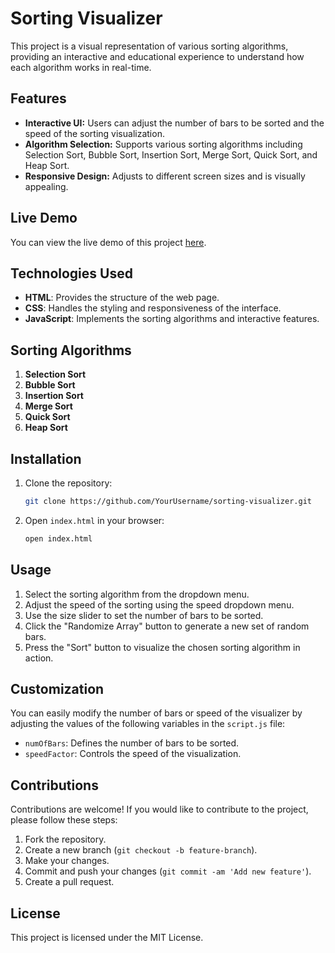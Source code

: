 # Sorting Visualizer

This project is a visual representation of various sorting algorithms, providing an interactive and educational experience to understand how each algorithm works in real-time.

## Features

- **Interactive UI:** Users can adjust the number of bars to be sorted and the speed of the sorting visualization.
- **Algorithm Selection:** Supports various sorting algorithms including Selection Sort, Bubble Sort, Insertion Sort, Merge Sort, Quick Sort, and Heap Sort.
- **Responsive Design:** Adjusts to different screen sizes and is visually appealing.

## Live Demo

You can view the live demo of this project [here](https://amazingashish.github.io/SortingVisualizer/).

## Technologies Used

- **HTML**: Provides the structure of the web page.
- **CSS**: Handles the styling and responsiveness of the interface.
- **JavaScript**: Implements the sorting algorithms and interactive features.

## Sorting Algorithms

1. **Selection Sort**
2. **Bubble Sort**
3. **Insertion Sort**
4. **Merge Sort**
5. **Quick Sort**
6. **Heap Sort**

## Installation

1. Clone the repository:
   ```bash
   git clone https://github.com/YourUsername/sorting-visualizer.git
   ```
2. Open `index.html` in your browser:
   ```bash
   open index.html
   ```

## Usage

1. Select the sorting algorithm from the dropdown menu.
2. Adjust the speed of the sorting using the speed dropdown menu.
3. Use the size slider to set the number of bars to be sorted.
4. Click the "Randomize Array" button to generate a new set of random bars.
5. Press the "Sort" button to visualize the chosen sorting algorithm in action.

## Customization

You can easily modify the number of bars or speed of the visualizer by adjusting the values of the following variables in the `script.js` file:

- `numOfBars`: Defines the number of bars to be sorted.
- `speedFactor`: Controls the speed of the visualization.

## Contributions

Contributions are welcome! If you would like to contribute to the project, please follow these steps:

1. Fork the repository.
2. Create a new branch (`git checkout -b feature-branch`).
3. Make your changes.
4. Commit and push your changes (`git commit -am 'Add new feature'`).
5. Create a pull request.

## License

This project is licensed under the MIT License. 
